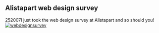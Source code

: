 <article><h1>Alistapart web design survey</h1><time><span class="day">2</span><span class="month">5</span><span class="year">2007</span></time>I just took the web design survey at Alistapart and so should you!<a href=http://alistapart.com/articles/webdesignsurvey' title='webdesignsurvey'><img src='http://www.wnas.nl/wp-content/uploads/2007/05/i-took-the-2007-survey.gif' alt='webdesignsurvey' /></a></article>